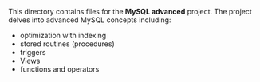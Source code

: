 This directory contains files for the **MySQL advanced** project. The project delves into advanced
MySQL concepts including:
- optimization with indexing
- stored routines (procedures)
- triggers
- Views
- functions and operators
